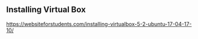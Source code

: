 ## Installing Virtual Box 
https://websiteforstudents.com/installing-virtualbox-5-2-ubuntu-17-04-17-10/